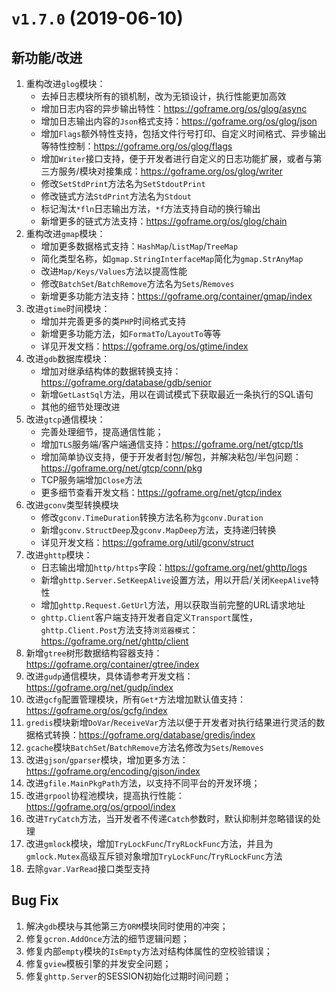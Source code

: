 # `v1.7.0` (2019-06-10)
## 新功能/改进
1. 重构改进`glog`模块：
    - 去掉日志模块所有的锁机制，改为无锁设计，执行性能更加高效
    - 增加日志内容的异步输出特性：https://goframe.org/os/glog/async
    - 增加日志输出内容的`Json`格式支持：https://goframe.org/os/glog/json
    - 增加`Flags`额外特性支持，包括文件行号打印、自定义时间格式、异步输出等特性控制：https://goframe.org/os/glog/flags
    - 增加`Writer`接口支持，便于开发者进行自定义的日志功能扩展，或者与第三方服务/模块对接集成：https://goframe.org/os/glog/writer
    - 修改`SetStdPrint`方法名为`SetStdoutPrint`
    - 修改链式方法`StdPrint`方法名为`Stdout`
    - 标记淘汰`*fln`日志输出方法，`*f`方法支持自动的换行输出
    - 新增更多的链式方法支持：https://goframe.org/os/glog/chain
1. 重构改进`gmap`模块：
    - 增加更多数据格式支持：`HashMap`/`ListMap`/`TreeMap`
    - 简化类型名称，如`gmap.StringInterfaceMap`简化为`gmap.StrAnyMap`
    - 改进`Map/Keys/Values`方法以提高性能
    - 修改`BatchSet`/`BatchRemove`方法名为`Sets`/`Removes`
    - 新增更多功能方法支持：https://goframe.org/container/gmap/index
1. 改进`gtime`时间模块：
    - 增加并完善更多的类`PHP`时间格式支持
    - 新增更多功能方法，如`FormatTo`/`LayoutTo`等等
    - 详见开发文档：https://goframe.org/os/gtime/index
1. 改进`gdb`数据库模块：
    - 增加对继承结构体的数据转换支持：https://goframe.org/database/gdb/senior
    - 新增`GetLastSql`方法，用以在调试模式下获取最近一条执行的SQL语句
    - 其他的细节处理改进
1. 改进`gtcp`通信模块：
    - 完善处理细节，提高通信性能；
    - 增加`TLS`服务端/客户端通信支持：https://goframe.org/net/gtcp/tls
    - 增加简单协议支持，便于开发者封包/解包，并解决粘包/半包问题：https://goframe.org/net/gtcp/conn/pkg
    - TCP服务端增加`Close`方法
    - 更多细节查看开发文档：https://goframe.org/net/gtcp/index
1. 改进`gconv`类型转换模块
    - 修改`gconv.TimeDuration`转换方法名称为`gconv.Duration`
    - 新增`gconv.StructDeep`及`gconv.MapDeep`方法，支持递归转换
    - 详见开发文档：https://goframe.org/util/gconv/struct
1. 改进`ghttp`模块：
    - 日志输出增加`http/https`字段：https://goframe.org/net/ghttp/logs
    - 新增`ghttp.Server.SetKeepAlive`设置方法，用以开启/关闭`KeepAlive`特性
    - 增加`ghttp.Request.GetUrl`方法，用以获取当前完整的URL请求地址
    - `ghttp.Client`客户端支持开发者自定义`Transport`属性，`ghttp.Client.Post`方法支持`浏览器模式`：https://goframe.org/net/ghttp/client
1. 新增`gtree`树形数据结构容器支持：https://goframe.org/container/gtree/index
1. 改进`gudp`通信模块，具体请参考开发文档：https://goframe.org/net/gudp/index
1. 改进`gcfg`配置管理模块，所有`Get*`方法增加默认值支持：https://goframe.org/os/gcfg/index
1. `gredis`模块新增`DoVar`/`ReceiveVar`方法以便于开发者对执行结果进行灵活的数据格式转换：https://goframe.org/database/gredis/index
1. `gcache`模块`BatchSet`/`BatchRemove`方法名修改为`Sets`/`Removes`
1. 改进`gjson`/`gparser`模块，增加更多方法：https://goframe.org/encoding/gjson/index
1. 改进`gfile.MainPkgPath`方法，以支持不同平台的开发环境；
1. 改进`grpool`协程池模块，提高执行性能：https://goframe.org/os/grpool/index
1. 改进`TryCatch`方法，当开发者不传递`Catch`参数时，默认抑制并忽略错误的处理
1. 改进`gmlock`模块，增加`TryLockFunc`/`TryRLockFunc`方法，并且为`gmlock.Mutex`高级互斥锁对象增加`TryLockFunc`/`TryRLockFunc`方法
1. 去除`gvar.VarRead`接口类型支持

## Bug Fix
1. 解决`gdb`模块与其他第三方`ORM`模块同时使用的冲突；
1. 修复`gcron.AddOnce`方法的细节逻辑问题；
1. 修复内部`empty`模块的`IsEmpty`方法对结构体属性的空校验错误；
1. 修复`gview`模板引擎的并发安全问题；
1. 修复`ghttp.Server`的SESSION初始化过期时间问题；




















